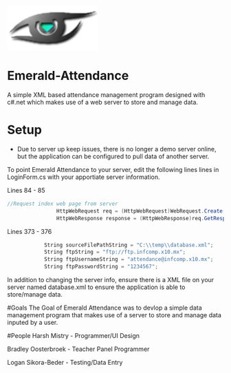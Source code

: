 ![logo](https://github.com/hmtinc/Emerald-Attendance/raw/master/Emerald%20Attendance/Resources/logo2.png)
# Emerald-Attendance
A simple XML based attendance management program designed with c#.net which makes use of a web server to store and manage data.

# Setup
- Due to server up keep issues, there is no longer a demo server online, but the application can be configured to pull data of another server. 

To point Emerald Attendance to your server, edit the following lines lines in LoginForm.cs with your apportiate server information. 

Lines 84 - 85
```c#
//Request index web page from server
                HttpWebRequest req = (HttpWebRequest)WebRequest.Create("http://infcomp.x10.mx");
                HttpWebResponse response = (HttpWebResponse)req.GetResponse();
```

Lines 373 - 376
```c#
            String sourceFilePathString = "C:\\temp\\database.xml";
            String ftpString = "ftp://ftp.infcomp.x10.mx";
            String ftpUsernameString = "attendance@infcomp.x10.mx";
            String ftpPasswordString = "1234567";
```

In addition to changing the server info, ensure there is a XML file on your server named database.xml to ensure the application is able to store/manage data.



#Goals
The Goal of Emerald Attendance was to devlop a simple data management program that makes use of a server to store and manage data inputed by a user.

#People
Harsh Mistry - Programmer/UI Design 

Bradley Oosterbroek - Teacher Panel Programmer 

Logan Sikora-Beder - Testing/Data Entry 



